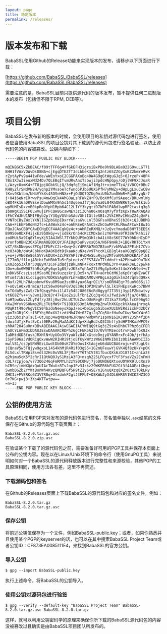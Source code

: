 ```yaml
---
layout: page
title: 稳定版本
permalink: /releases/
---
```


# 版本发布和下载

BabaSSL使用Github的Release功能来实现版本的发布，请移步以下页面进行下载：

[https://github.com/BabaSSL/BabaSSL/releases](https://github.com/BabaSSL/BabaSSL/releases)

需要注意的是，BabaSSL目前只提供源代码的版本发布，暂不提供任何二进制版本的发布（包括但不限于RPM, DEB等）。

# 项目公钥

BabaSSL在发布新的版本的时候，会使用项目的私钥对源代码包进行签名，使用者应当使用BabaSSL的项目公钥对其下载到的源代码包进行签名验证，以防止源代码包的内容被篡改。公钥内容如下：

~~~
-----BEGIN PGP PUBLIC KEY BLOCK-----

mQINBGC5xZkBEAC/f09tTFF6g4YfGkEFH3igrsiBxPDe9h9BLABa922G9vuLGT71
BHH1fVAxVOWvDsD8NA+cjEgqDTEZfT3dLbbeK3ZDtq2ntz6SZZGyXuKZ2kmYeRvK
rZytAyPv9a441wFde/wWEnYxoC2CGGPAXoEq40W4G9gGtWguGJq5+0JrzeP/48P4
7Bx1XJwIieuxMd24Dv7QLEBqITvmURvAaxTsbwji3pdcHNpGpy/oDjlWF9XJJoaR
L/AzycOxmK4+FT8jpj8GbkSLjQ/3dqfgEjSmLAf1MgJt+ximeTTz4/iV8CQ+0Bu7
KH8y2lrSNdVN2H/yqnp2YMvsoeTcfwno5PJbSUUXSPfH7yMWZy+dHpLgLxuCwC8w
lKvv9Xbtbm/bH4VYkXs4SOSeHNXx+FjOdOQ7QZUg9miU0bZun8WmR+FgARzyqNr7
j+84i6eNrIRrwvPsu4mwDqCk4AhGOaLsRFWkZHrPO/BoXMfCuY9Aeec/BRLwmlWg
oBO4Fk16aDRVEselDowWMXn9h5s14Uq6enJf7jGq7oa0i84RhQWBR6Tpv/Blk1ub
wpMUMIsDxzmB0kpRoOYpH1Mpb64C12LIYY3kygttD7kPklPABdlwpRP2tastq3g8
Ib0WgK15S1F0LwVujIPFCQH8GcswNEY3ziZQhn06xmOsqM7yfXfzKpxT8wARAQAB
tFhCYWJhU1NMIFByb2plY3QgVGVhbSAoVGhlIGtleSB1c2VkIHRvIHNpZ24gQmFi
YVNTbCByZWxlYXNlIGZpbGUpIDxrYWlzaGVuLnl5QGFsaXBheS5jb20+iQJUBBMB
CAA+FiEEPbRoN42fc+LA4Wxkz4c+oAhREeQFAmC5xZkCGwMFCRLMAwAFCwkIBwIG
FQoJCAsCBBYCAwECHgECF4AACgkQz4c+oAhREeRXMQ/+JzQvcYmadaD8HYT3EESX
B99S0e0bXF4ijxEz9bOkGy+vjxd8krOn54cKcCMDxbnlzY6P4Ha9fR38AfR4hii7
zoUMUi5a9Iq8YlmyXj5IA4JWSl7TYkbQUPSmQ3hlcbA1iV8cSKE77WY0hDcHIyDP
Xronfo0BH23OXGlKmAUEODCQYJFAIUgK5uPvvxsQ5A/N6F9mHk3+1BQ/RKT6iYxN
vXT/BsDNwpssZPCgfIFbPcC2i+Owq+XcYdPRRb7NQ7B3onP/vbMVwbZPEiHt7CVo
hcH34Bb/oWtACbkHoKDA8KBdtDjkaaKcuNXeVv9ThccKLGBJgl4saXGQq589pQ8Z
y+o+jvVN68e86lSVYvkDUX+JZcPBYAPl7HvDMeSLuRyayZMfvaKMxGMQkBA5YlNI
jI77mB/fllxjABtbiEuHBbbTu5rFpLnetzCFES7AVxTTiddnft+A2PbhwU9DuTNX
LK0Zop53Xl0rJ0qByM72CoFZdQdjzBkLmNP4FxoxtMPdWbE3rn+Keek3eL32pwke
tDm+u6mGW9075hRsXgFy6qe1g8S/vJKSxYqhAeZ7tV9g3pSeKe3t4mXYeN9e4+cT
1nDKV6FcszLssiMSasMEjWs9uzqzkrjLDx5+h/FTH+a8rbGtMKJeKp0YjqNZvWCT
WTxmt7iN2kiccigq9n7ODKG5Ag0EYLnFmQEQAMOvHPBgLm3gOiklmZ47qm5dQ9xk
rNuf/2VLh7HApobnwfKvu8M9ae3scHH4yux6AqrQCiY/smORH4Eq+7SuoV08SilJ
7+oQv1A0xvOrmCW/1zCS6wX04oFGVJqE3Hq1OP3M2aPvlSLlk1FHEpsKwHcb7BNW
6xTOdaMysZwS/7bfQsqyPdvi1lA7z54EJ086E6cRd8gygfIT35tj3yp1PZNawtvy
vt6O8Zfv++jyJwm1JQc8Jr47+EsoZsiulfbniZCq3q+6CvJfwdiwAjfja/6+NULs
1oHTpwKwvLZLyTdf/yJ8lj0w/2kLUCTUiZwuOUmRegErZI1ka77bMpLfcCE96g9J
HXw2WYyV9S0Nmo2RLjTUjMW9+T918B1OS3m5AMnpWpZnwlhXKGpckVXAeajhrxgA
PDqRtt49oVhgVICS04bzdoNeeysXGpJ/ex+De1ugbGiboeXUzbWiRdiixkPd2bCY
apn7kGRjCKitI6FYhjM0xXV2izdtMh47W+0Z7gi2q7Cq5UrfHu0wIUw/5nOYWr6J
yiz3Qbx1huTsCi+GtJup34wqMQXeM6JRNevPwRbWhr1spXN16IKJ9mY2JSh4f2D4
fdoi4UTjkFmtEvCil0ERv2RqMaAAdKC1dp+XdqBdJsQ3CXhffy5dHPTMKxaWPC9r
shRAF2O4SuRn+DBvABEBAAGJAjwEGAEIACYWIQQ9tGg3jZ9z4sDhbGTPhz6gCFER
5AUCYLnFmQIbDAUJEswDAAAKCRDPhz6gCFER5A2lD/0V4YMzecotrvPowhroK8Jx
IaDMtdGD8fuskJRXHlN+UyUOo3VYyuWlzU4CxGtdeDmjyOYANRrxFc4Ob/jrfhAp
iSyP596aJVdORCgOxvWwW2RIHRi9tjoEfKykWYzzW6GINMkIbUIzObiAWAWpIIZo
mwlV81/csJpSRW9EzLXwdtDb00sK7UYeOosIKtAojeU6dAUCBA6roju+4YZugL9c
jCQnaV5w3TQjyw9gxoL14S4khMjR4Rif03gS5+1G2mUFeuwYjGVK4Qf8zUkY+pOK
RLSdLxlTRWpi8svdl32Hc0uVBL3FjMxeYY6ThCVtB1fbucQXs6zD1871C+ahLa2E
q2himu5cK5Y2cRrI1QtNQ0JyS1MzLA3FQ+nsqh225LFOycxf7tF3YsaVZs2EnFmH
cDL7rzpjoa/v773QG246qFmRMYLh2zYS0C0Mvj7joDUNQ6QXtseUOYWX9lUcXnz9
hCRSe/imNXQdxQuUIAcTWuUr8TvJopJPv3Jzkz29WKEB6kFUG2Gt3f4AOEatXhgw
5wmbDGZbZYYmtBonWh4KvzQMBQFGfSH9tZIy64SE/nIGnuQXzq8XZn0ztiTOkLRy
ZHCIz+FVERKc6Z3V7R8q+OfxdnkF2glJ3FFbT+OSKWb2yX4DL6HRSV1WCK2HZ3CO
0r7KG+pwj3+3Xs4KTTwtpw==
=n+IJ
-----END PGP PUBLIC KEY BLOCK-----
~~~

## 公钥的使用方法

BabaSSL使用PGP来对发布的源代码包进行签名，签名值单独以`.asc`结尾的文件保存在Github的源代码包下载页面上：

~~~
BabaSSL-8.2.0.tar.gz.asc
BabaSSL-8.2.0.zip.asc
~~~

在验证某个下载了的源代码包之前，需要准备好可用的PGP工具并保存本页面上公布的公钥内容。现在以在Linux/Unix环境下的命令行（使用GnuPG工具）来说明如何对一个BabaSSL的源代码释放版本进行完整性和来源校验，其他PGP的工具原理相同，使用方法各有差，这里不再赘述。

### 下载源码包和签名

在Github的Releases页面上下载BabaSSL的源代码包和对应的签名文件，例如：

~~~
BabaSSL-8.2.0.tar.gz
BabaSSL-8.2.0.tar.gz.asc
~~~

### 保存公钥

将前述公钥值保存为一个文件，例如BabaSSL-public.key；或者，如果你熟悉并且使用某个PGP的keyserver的话，也可以在其中搜索BabaSSL Project Team或者公钥ID：CF873EA0085111E4，来找到BabaSSL的官方公钥。

### 导入公钥

~~~
$ gpg --import BabaSSL-public.key
~~~

执行上述命令，将BabaSSL的公钥导入。

### 使用公钥对源码包进行验签

~~~
$ gpg --verify --default-key "BabaSSL Project Team" BabaSSL-8.2.0.tar.gz.asc BabaSSL-8.2.0.tar.gz
~~~

这样，就可以利用公钥密码学的原理来确保你所下载的BabaSSL源代码包的内容没被篡改过且确实是由BabaSSL项目团队所发布的。
